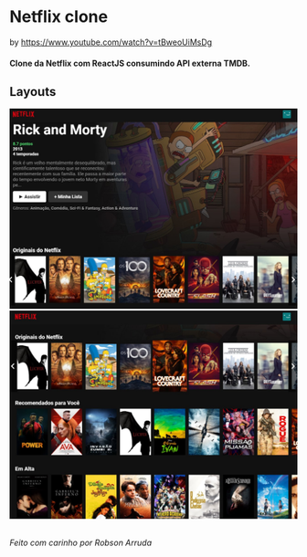 # Netflix clone

by https://www.youtube.com/watch?v=tBweoUiMsDg
<br>

<h4>Clone da Netflix com ReactJS consumindo API externa TMDB.</h4>

## Layouts

![Screenshot_1](/imgs/Screenshot_1.jpg "Screenshot_1")![Screenshot_2](/imgs/Screenshot_2.jpg "Screenshot_2")

##

<h6>Feito com carinho por Robson Arruda</h6>

